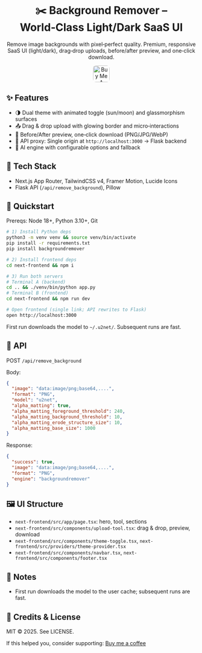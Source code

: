 <div align="center">

# ✂️ Background Remover – World‑Class Light/Dark SaaS UI

Remove image backgrounds with pixel‑perfect quality. Premium, responsive SaaS UI (light/dark), drag‑drop uploads, before/after preview, and one‑click download.

<a href="https://www.buymeacoffee.com/your_handle" target="_blank" rel="noreferrer">
  <img src="https://cdn.buymeacoffee.com/buttons/v2/default-yellow.png" alt="Buy Me A Coffee" height="44" style="border-radius: 8px;" />
  
</a>

</div>

## ✨ Features

- 🌗 Dual theme with animated toggle (sun/moon) and glassmorphism surfaces
- 📤 Drag & drop upload with glowing border and micro‑interactions
- 🔀 Before/After preview, one‑click download (PNG/JPG/WebP)
- 🔁 API proxy: Single origin at `http://localhost:3000` → Flask backend
- 🧠 AI engine with configurable options and fallback

## 🧱 Tech Stack

- Next.js App Router, TailwindCSS v4, Framer Motion, Lucide Icons
- Flask API (`/api/remove_background`), Pillow

## 🚀 Quickstart

Prereqs: Node 18+, Python 3.10+, Git

```bash
# 1) Install Python deps
python3 -m venv venv && source venv/bin/activate
pip install -r requirements.txt
pip install backgroundremover

# 2) Install frontend deps
cd next-frontend && npm i

# 3) Run both servers
# Terminal A (backend)
cd .. && ./venv/bin/python app.py
# Terminal B (frontend)
cd next-frontend && npm run dev

# Open frontend (single link; API rewrites to Flask)
open http://localhost:3000
```

First run downloads the model to `~/.u2net/`. Subsequent runs are fast.

## 🔌 API

POST `/api/remove_background`

Body:

```json
{
  "image": "data:image/png;base64,....",
  "format": "PNG",
  "model": "u2net",
  "alpha_matting": true,
  "alpha_matting_foreground_threshold": 240,
  "alpha_matting_background_threshold": 10,
  "alpha_matting_erode_structure_size": 10,
  "alpha_matting_base_size": 1000
}
```

Response:

```json
{
  "success": true,
  "image": "data:image/png;base64,....",
  "format": "PNG",
  "engine": "backgroundremover"
}
```

## 🖼️ UI Structure

- `next-frontend/src/app/page.tsx`: hero, tool, sections
- `next-frontend/src/components/upload-tool.tsx`: drag & drop, preview, download
- `next-frontend/src/components/theme-toggle.tsx`, `next-frontend/src/providers/theme-provider.tsx`
- `next-frontend/src/components/navbar.tsx`, `next-frontend/src/components/footer.tsx`

## 🧠 Notes

- First run downloads the model to the user cache; subsequent runs are fast.

## 📣 Credits & License

MIT © 2025. See LICENSE.

If this helped you, consider supporting: [Buy me a coffee](https://www.buymeacoffee.com/your_handle)

